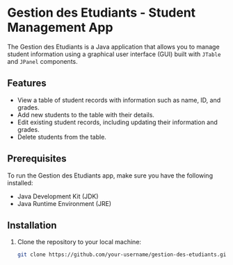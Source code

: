 # Gestion des Etudiants - Student Management App

The Gestion des Etudiants is a Java application that allows you to manage student information using a graphical user interface (GUI) built with `JTable` and `JPanel` components.

## Features

- View a table of student records with information such as name, ID, and grades.
- Add new students to the table with their details.
- Edit existing student records, including updating their information and grades.
- Delete students from the table.

## Prerequisites

To run the Gestion des Etudiants app, make sure you have the following installed:

- Java Development Kit (JDK)
- Java Runtime Environment (JRE)

## Installation

1. Clone the repository to your local machine:

   ```bash
   git clone https://github.com/your-username/gestion-des-etudiants.git
